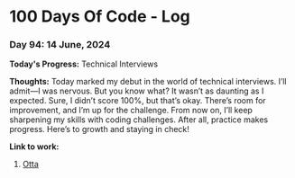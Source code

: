 # 100 Days Of Code - Log

### Day 94: 14 June, 2024

**Today's Progress:** Technical Interviews

**Thoughts:** Today marked my debut in the world of technical interviews. I’ll admit—I was nervous. But you know what? It wasn’t as daunting as I expected. Sure, I didn’t score 100%, but that’s okay. There’s room for improvement, and I’m up for the challenge.
From now on, I’ll keep sharpening my skills with coding challenges. After all, practice makes progress. Here’s to growth and staying in check!

**Link to work:**

1. [Otta](https://otta.com/)
